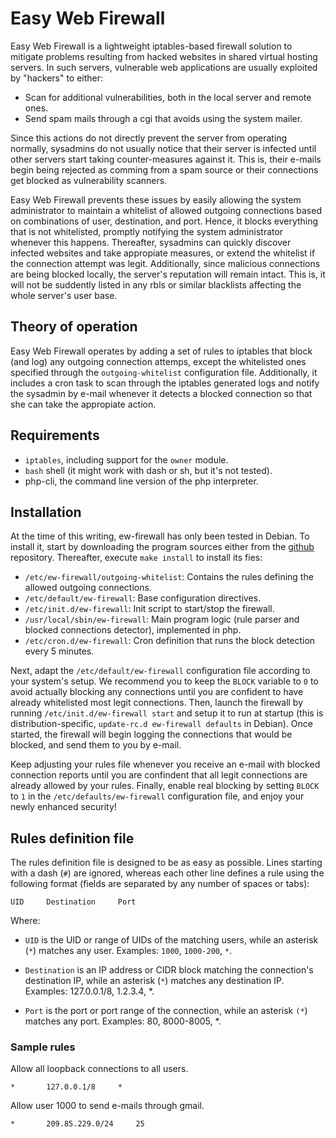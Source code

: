 Easy Web Firewall
=================

Easy Web Firewall is a lightweight iptables-based firewall solution to mitigate
problems resulting from hacked websites in shared virtual hosting servers. In
such servers, vulnerable web applications are usually exploited by "hackers" to
either:

* Scan for additional vulnerabilities, both in the local server and remote ones.
* Send spam mails through a cgi that avoids using the system mailer.

Since this actions do not directly prevent the server from operating normally,
sysadmins do not usually notice that their server is infected until other
servers start taking counter-measures against it. This is, their e-mails begin
being rejected as comming from a spam source or their connections get blocked as
vulnerability scanners. 

Easy Web Firewall prevents these issues by easily allowing the system
administrator to maintain a whitelist of allowed outgoing connections based on
combinations of user, destination, and port. Hence, it blocks everything that is
not whitelisted, promptly notifying the system administrator whenever this
happens. Thereafter, sysadmins can quickly discover infected websites and take
appropiate measures, or extend the whitelist if the connection attempt was
legit. Additionally, since malicious connections are being blocked locally, the
server's reputation will remain intact. This is, it will not be suddently listed
in any rbls or similar blacklists affecting the whole server's user base.

Theory of operation
-------------------

Easy Web Firewall operates by adding a set of rules to iptables that block (and
log) any outgoing connection attemps, except the whitelisted ones specified
through the `outgoing-whitelist` configuration file. Additionally, it includes a
cron task to scan through the iptables generated logs and notify the sysadmin by
e-mail whenever it detects a blocked connection so that she can take the
appropiate action. 

Requirements
------------

 * `iptables`, including support for the `owner` module.
 * `bash` shell (it might work with dash or sh, but it's not tested).
 * php-cli, the command line version of the php interpreter.

Installation
------------

At the time of this writing, ew-firewall has only been tested in Debian. To
install it, start by downloading the program sources either from the [github]
repository. Thereafter, execute `make install` to install its fies:

  * `/etc/ew-firewall/outgoing-whitelist`:
    Contains the rules defining the allowed outgoing connections.
  * `/etc/default/ew-firewall`:
    Base configuration directives.
  * `/etc/init.d/ew-firewall`:
    Init script to start/stop the firewall.
  * `/usr/local/sbin/ew-firewall`:
    Main program logic (rule parser and blocked connections detector),
    implemented in php.
  * `/etc/cron.d/ew-firewall`:
    Cron definition that runs the block detection every 5 minutes.

Next, adapt the `/etc/default/ew-firewall` configuration file according to your
system's setup. We recommend you to keep the `BLOCK` variable to `0` to avoid
actually blocking any connections until you are confident to have already
whitelisted most legit connections. Then, launch the firewall by running
`/etc/init.d/ew-firewall start` and setup it to run at startup (this is
distribution-specific, `update-rc.d ew-firewall defaults` in Debian). Once
started, the firewall will begin logging the connections that would be blocked,
and send them to you by e-mail.

Keep adjusting your rules file whenever you receive an e-mail with blocked
connection reports until you are confindent that all legit connections are
already allowed by your rules. Finally, enable real blocking by setting `BLOCK`
to `1` in the `/etc/defaults/ew-firewall` configuration file, and enjoy your
newly enhanced security!

[github]: http://github.com/kilburn/ew-firewall "ew-firewall in GitHub"

Rules definition file
---------------------

The rules definition file is designed to be as easy as possible. Lines starting
with a dash (`#`) are ignored, whereas each other line defines a rule using the
following format (fields are separated by any number of spaces or tabs):

    UID		Destination		Port

Where:

 - `UID` is the UID or range of UIDs of the matching users, while an asterisk
   (`*`) matches any user. 
   Examples: `1000`, `1000-200`, `*`.

 - `Destination` is an IP address or CIDR block matching the connection's
   destination IP, while an asterisk (`*`) matches any destination IP.
   Examples: 127.0.0.1/8, 1.2.3.4, *.

 - `Port` is the port or port range of the connection, while an asterisk `(*`)
   matches any port.
   Examples: 80, 8000-8005, *.

### Sample rules

Allow all loopback connections to all users.

    *		127.0.0.1/8		*

Allow user 1000 to send e-mails through gmail.

    *		209.85.229.0/24		25

